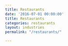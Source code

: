 ```yaml
---
title: Restaurants
date: '2016-07-01 00:00:00'
title: Restaurants
categories: restaurants
layout: industries
permalink: "/restaurants/"

---
```

